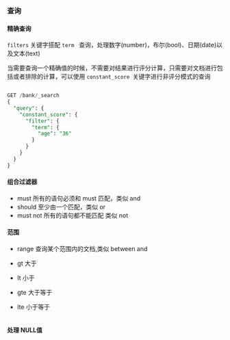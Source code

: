 


### 查询
#### 精确查询
`filters` 关键字搭配
`term ` 查询，处理数字(number)，布尔(bool)、日期(date)以及文本(text)

当需要查询一个精确值的时候，不需要对结果进行评分计算，只需要对文档进行包括或者排除的计算，可以使用 ``constant_score ``关键字进行非评分模式的查询
```sql

GET /bank/_search
{
  "query": {
    "constant_score": {
      "filter": {
        "term": {
          "age": "36"
        }
      }
    }
  }
}
```


#### 组合过滤器
- must 所有的语句必须和 must 匹配，类似 and
- should 至少由一个匹配，类似 or
- must not  所有的语句都不能匹配 类似 not

#### 范围

- range 查询某个范围内的文档,类似 between and


- gt 大于
- lt 小于
- gte 大于等于
- lte 小于等于

```sql

```


#### 处理 NULL值
